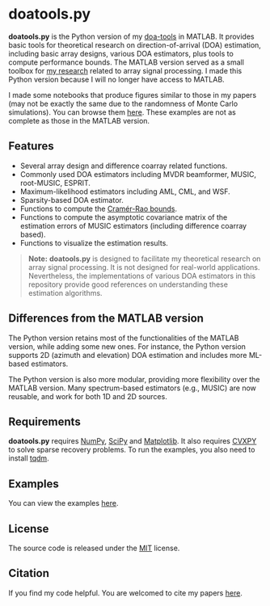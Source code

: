 # doatools.py

**doatools.py** is the Python version of my [doa-tools](https://github.com/morriswmz/doa-tools) in MATLAB. It provides basic tools for theoretical research on direction-of-arrival (DOA) estimation, including basic array designs, various DOA estimators, plus tools to compute performance bounds. The MATLAB version served as a small toolbox for [my research](http://research.wmz.ninja/research.html) related to array signal processing. I made this Python version because I will no longer have access to MATLAB.

I made some notebooks that produce figures similar to those in my papers (may not be exactly the same due to the randomness of Monte Carlo simulations). You can browse them [here](examples/paper). These examples are not as complete as those in the MATLAB version.

## Features

* Several array design and difference coarray related functions.
* Commonly used DOA estimators including MVDR beamformer, MUSIC, root-MUSIC, ESPRIT.
* Maximum-likelihood estimators including AML, CML, and WSF.
* Sparsity-based DOA estimator.
* Functions to compute the [Cramér-Rao bounds](https://en.wikipedia.org/wiki/Cram%C3%A9r%E2%80%93Rao_bound).
* Functions to compute the asymptotic covariance matrix of the estimation errors of MUSIC estimators (including difference coarray based).
* Functions to visualize the estimation results.

>**Note:** **doatools.py** is designed to facilitate my theoretical research on array signal processing. It is not designed for real-world applications. Nevertheless, the implementations of various DOA estimators in this repository provide good references on understanding these estimation algorithms.

## Differences from the MATLAB version

The Python version retains most of the functionalities of the MATLAB version, while adding some new ones. For instance, the Python version supports 2D (azimuth and elevation) DOA estimation and includes more ML-based estimators.

The Python version is also more modular, providing more flexibility over the MATLAB version. Many spectrum-based estimators (e.g., MUSIC) are now reusable, and work for both 1D and 2D sources.

## Requirements

**doatools.py** requires [NumPy](https://github.com/numpy/numpy), [SciPy](https://github.com/scipy/scipy) and [Matplotlib](https://github.com/matplotlib/matplotlib). It also requires [CVXPY](https://github.com/cvxgrp/cvxpy) to solve sparse recovery problems. To run the examples, you also need to install [tqdm](https://github.com/tqdm/tqdm).

## Examples

You can view the examples [here](examples/).

## License

The source code is released under the [MIT](LICENSE.md) license.

## Citation

If you find my code helpful. You are welcomed to cite my papers [here](http://research.wmz.ninja/research.html).
